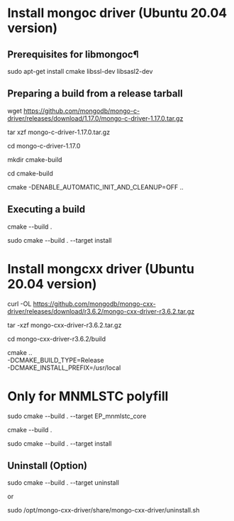 # Install mongoc driver (Ubuntu 20.04 version)

## Prerequisites for libmongoc¶

sudo apt-get install cmake libssl-dev libsasl2-dev

## Preparing a build from a release tarball

wget https://github.com/mongodb/mongo-c-driver/releases/download/1.17.0/mongo-c-driver-1.17.0.tar.gz

tar xzf mongo-c-driver-1.17.0.tar.gz

cd mongo-c-driver-1.17.0

mkdir cmake-build

cd cmake-build

cmake -DENABLE_AUTOMATIC_INIT_AND_CLEANUP=OFF ..

## Executing a build
cmake --build .

sudo cmake --build . --target install

# Install mongcxx driver (Ubuntu 20.04 version)

curl -OL https://github.com/mongodb/mongo-cxx-driver/releases/download/r3.6.2/mongo-cxx-driver-r3.6.2.tar.gz

tar -xzf mongo-cxx-driver-r3.6.2.tar.gz

cd mongo-cxx-driver-r3.6.2/build

cmake ..                                \
    -DCMAKE_BUILD_TYPE=Release          \
    -DCMAKE_INSTALL_PREFIX=/usr/local
    
# Only for MNMLSTC polyfill
sudo cmake --build . --target EP_mnmlstc_core

cmake --build .

sudo cmake --build . --target install

## Uninstall (Option)

sudo cmake --build . --target uninstall

or 

sudo /opt/mongo-cxx-driver/share/mongo-cxx-driver/uninstall.sh
